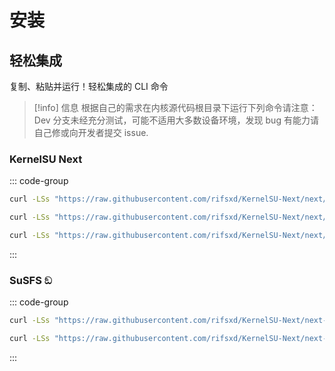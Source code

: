 # 安装

## 轻松集成
复制、粘贴并运行！轻松集成的 CLI 命令

>[!info] 信息
>根据自己的需求在内核源代码根目录下运行下列命令请注意：Dev 分支未经充分测试，可能不适用大多数设备环境，发现 bug 有能力请自己修或向开发者提交 issue.


### KernelSU Next
::: code-group
```sh [最新发行版本（稳定版)]
curl -LSs "https://raw.githubusercontent.com/rifsxd/KernelSU-Next/next/kernel/setup.sh" | bash -
```

```sh [Next 分支（Dev)]
curl -LSs "https://raw.githubusercontent.com/rifsxd/KernelSU-Next/next/kernel/setup.sh" | bash -s next
```

```sh [指定版本标签（以 v1.0.3 为例)]
curl -LSs "https://raw.githubusercontent.com/rifsxd/KernelSU-Next/next/kernel/setup.sh" | bash -s v1.0.3
```

:::

### SuSFS ඞ

::: code-group
```sh [Next-SuSFS 分支（稳定版）]
curl -LSs "https://raw.githubusercontent.com/rifsxd/KernelSU-Next/next-susfs/kernel/setup.sh" | bash -s next-susfs
```

```sh [Next-SuSFS 分支（Dev）]
curl -LSs "https://raw.githubusercontent.com/rifsxd/KernelSU-Next/next-susfs/kernel/setup.sh" | bash -s next-susfs-dev
```
:::

